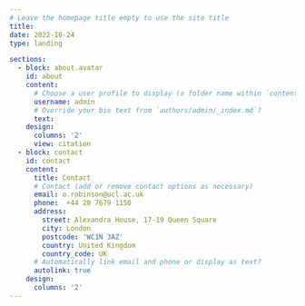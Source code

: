 ```yaml
---
# Leave the homepage title empty to use the site title
title:
date: 2022-10-24
type: landing

sections:
  - block: about.avatar
    id: about
    content:
      # Choose a user profile to display (a folder name within `content/authors/`)
      username: admin
      # Override your bio text from `authors/admin/_index.md`?
      text:
    design:
      columns: '2'
      view: citation
  - block: contact
    id: contact
    content:
      title: Contact
      # Contact (add or remove contact options as necessary)
      email: o.robinson@ucl.ac.uk
      phone:  +44 20 7679 1150
      address:
        street: Alexandra House, 17-19 Queen Square
        city: London
        postcode: 'WC1N 3AZ'
        country: United Kingdom
        country_code: UK
      # Automatically link email and phone or display as text?
      autolink: true
    design:
      columns: '2'
---
```

